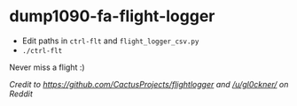 # dump1090-fa-flight-logger
* Edit paths in `ctrl-flt` and `flight_logger_csv.py`
* `./ctrl-flt`

Never miss a flight :)

*Credit to https://github.com/CactusProjects/flightlogger and [/u/gl0ckner/](https://www.reddit.com/user/gl0ckner/) on Reddit*